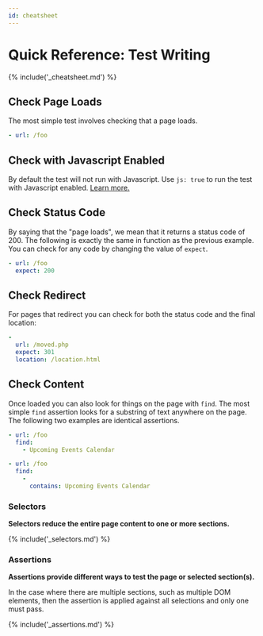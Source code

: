 ```yaml
---
id: cheatsheet
---
```

# Quick Reference: Test Writing

{% include('_cheatsheet.md') %}

## Check Page Loads

The most simple test involves checking that a page loads.

```yaml
- url: /foo
```

## Check with Javascript Enabled

By default the test will not run with Javascript.  Use `js: true` to run the test with Javascript enabled.  [Learn more.](@javascript)

## Check Status Code

By saying that the "page loads", we mean that it returns a status code of 200. The following is exactly the same in function as the previous example.  You can check for any code by changing the value of `expect`.

```yaml
- url: /foo
  expect: 200
```

## Check Redirect

For pages that redirect you can check for both the status code and the final location:

```yaml
-
  url: /moved.php
  expect: 301
  location: /location.html
```

## Check Content

Once loaded you can also look for things on the page with `find`.  The most simple `find` assertion looks for a substring of text anywhere on the page.  The following two examples are identical assertions.

```yaml
- url: /foo
  find:
    - Upcoming Events Calendar
```

```yaml
- url: /foo
  find:
    -
      contains: Upcoming Events Calendar
```

### Selectors
**Selectors reduce the entire page content to one or more sections.**

{% include('_selectors.md') %}

### Assertions

**Assertions provide different ways to test the page or selected section(s).**

In the case where there are multiple sections, such as multiple DOM elements, then the assertion is applied against all selections and only one must pass.

{% include('_assertions.md') %}
